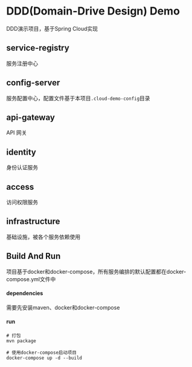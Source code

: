 # DDD(Domain-Drive Design) Demo

DDD演示项目，基于Spring Cloud实现

## service-registry

服务注册中心

## config-server

服务配置中心，配置文件基于本项目`.cloud-demo-config`目录

## api-gateway

API 网关

## identity

身份认证服务

## access

访问权限服务

## infrastructure

基础设施，被各个服务依赖使用

## Build And Run

项目基于docker和docker-compose，所有服务编排的默认配置都在docker-compose.yml文件中

#### dependencies

需要先安装maven、docker和docker-compose

#### run
```shell script
# 打包
mvn package

# 使用docker-compose启动项目
docker-compose up -d --build
```
